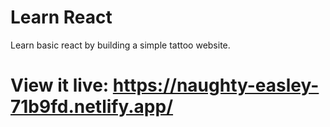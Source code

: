 # Learn React

Learn basic react by building a simple tattoo website.

# View it live: https://naughty-easley-71b9fd.netlify.app/
